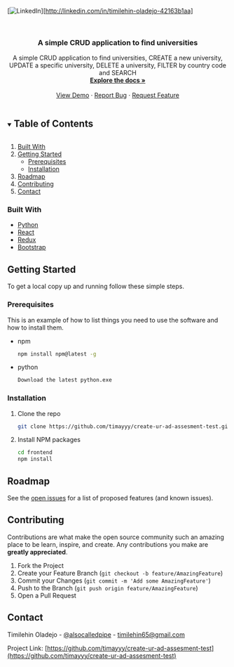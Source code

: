 
[![LinkedIn][linkedin-shield]][http://linkedin.com/in/timilehin-oladejo-42163b1aa]


<br />
<p align="center">

  <h3 align="center">A simple CRUD application to find universities</h3>

  <p align="center">
    A simple CRUD application to find universities, CREATE a new university, UPDATE a specific university, DELETE a university, FILTER by country code and SEARCH
    <br />
    <a href="https://github.com/timayyy/create-ur-ad-assesment-test"><strong>Explore the docs »</strong></a>
    <br />
    <br />
    <a href="https://github.com/timayyy/create-ur-ad-assesment-test">View Demo</a>
    ·
    <a href="https://github.com/timayyy/create-ur-ad-assesment-test/issues">Report Bug</a>
    ·
    <a href="https://github.com/timayyy/create-ur-ad-assesment-test/issues">Request Feature</a>
  </p>
</p>



<!-- TABLE OF CONTENTS -->
<details open="open">
  <summary><h2 style="display: inline-block">Table of Contents</h2></summary>
  <ol>
   <li>
      <a href="#built-with">Built With</a>
    </li>
    <li>
      <a href="#getting-started">Getting Started</a>
      <ul>
        <li><a href="#prerequisites">Prerequisites</a></li>
        <li><a href="#installation">Installation</a></li>
      </ul>
    </li>
    <li><a href="#roadmap">Roadmap</a></li>
    <li><a href="#contributing">Contributing</a></li>
    <li><a href="#contact">Contact</a></li>
  </ol>
</details>


### Built With

* [Python](Python)
* [React](React)
* [Redux](Redux)
* [Bootstrap](Bootstrap)



<!-- GETTING STARTED -->
## Getting Started

To get a local copy up and running follow these simple steps.

### Prerequisites

This is an example of how to list things you need to use the software and how to install them.
* npm
  ```sh
  npm install npm@latest -g
  ```
* python
  ```sh
  Download the latest python.exe 
  ```

### Installation

1. Clone the repo
   ```sh
   git clone https://github.com/timayyy/create-ur-ad-assesment-test.git
   ```
2. Install NPM packages
   ```sh
   cd frontend
   npm install
   ```




<!-- ROADMAP -->
## Roadmap

See the [open issues](https://github.com/timayyy/create-ur-ad-assesment-test/issues) for a list of proposed features (and known issues).



<!-- CONTRIBUTING -->
## Contributing

Contributions are what make the open source community such an amazing place to be learn, inspire, and create. Any contributions you make are **greatly appreciated**.

1. Fork the Project
2. Create your Feature Branch (`git checkout -b feature/AmazingFeature`)
3. Commit your Changes (`git commit -m 'Add some AmazingFeature'`)
4. Push to the Branch (`git push origin feature/AmazingFeature`)
5. Open a Pull Request



<!-- CONTACT -->
## Contact

Timilehin Oladejo - [@alsocalledpipe](https://twitter.com/alsocalledpipe) - timilehin65@gmail.com

Project Link: [https://github.com/timayyy/create-ur-ad-assesment-test](https://github.com/timayyy/create-ur-ad-assesment-test)







<!-- MARKDOWN LINKS & IMAGES -->
<!-- https://www.markdownguide.org/basic-syntax/#reference-style-links -->
[contributors-shield]: https://img.shields.io/github/contributors/timayyy/repo.svg?style=for-the-badge
[contributors-url]: https://github.com/timayyy/repo/graphs/contributors
[forks-shield]: https://img.shields.io/github/forks/timayyy/repo.svg?style=for-the-badge
[forks-url]: https://github.com/timayyy/repo/network/members
[stars-shield]: https://img.shields.io/github/stars/timayyy/repo.svg?style=for-the-badge
[stars-url]: https://github.com/timayyy/repo/stargazers
[issues-shield]: https://img.shields.io/github/issues/timayyy/repo.svg?style=for-the-badge
[issues-url]: https://github.com/timayyy/repo/issues
[license-shield]: https://img.shields.io/github/license/timayyy/repo.svg?style=for-the-badge
[license-url]: https://github.com/timayyy/repo/blob/master/LICENSE.txt
[linkedin-shield]: https://img.shields.io/badge/-LinkedIn-black.svg?style=for-the-badge&logo=linkedin&colorB=555
[linkedin-url]: https://linkedin.com/in/timayyy
